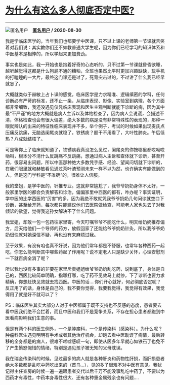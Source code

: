 # [为什么有这么多人彻底否定中医?](https://www.zhihu.com/answer/1443940615)

--------------------------------------------------------------

![匿名用户](https://pic4.zhimg.com/aadd7b895.jpg?source=1940ef5c "匿名用户")&emsp;**[匿名用户](https://www.zhihu.com/people/) / 2020-08-30**

我是学临床医学的，当年我们也都要学中医课，只不过上课的老师第一节课就苦笑着对我们说：其实教你们还不如教普通大学生呢，因为你们已经学习的知识体系和中医基本是相悖的，所以学起来更加费劲。

事实也是如此，我一开始也是抱着好奇的心态听的，只不过第一节课就昏昏欲睡，越听越觉得这都是什么狗屁不通的糟粕，全班也果然比平时更加兴趣缺缺，玩手机的打瞌睡的一大片，最终这门课还是过了，死背突击过的，不过讲了什么我已经早就忘了。

大概就类似于赫敏上占卜课的感觉，临床医学是力求精准、逻辑缜密的学科，任何诊断必有严苛的标准，还不止一条，从临床表现、影像、实验室到病理，各个方面都非常细致，我还没遇见仅凭临床表现和医生主观判断就能下诊断的病，因为其中最“不严谨”的地方大概就是病人主诉以及体格检查了，因为病人会说谎，会描述不清，体格检查也会有很大偏差，绝大多数的病是没有非常特殊性的表现的，那种一眼就辨认的出来的特征性临床表现并不多，举个例子，考试的时候如果出现麦氏点压痛反跳痛，无脑选阑尾炎就稳了。铁锈痰？题干不用看了，大叶性肺炎。午后低热？八成就结核了。

可是等你上了临床就知道了，铁锈痰我真没怎么见过，阑尾炎的你按哪里都哎呦哎呦叫，根本分不清什么反跳痛不反跳痛，想通过病人主诉和查体就下诊断，甚至开药，很容易出问题，所以中医那种绝大多数凭手感、经验、望闻问切就下诊断的，在我们眼里就和赫敏看见通过茶叶渣预测未来一样不以为然，也许确实有能做到的人，但是这门学科是“不准确”的，很难让人信服。

我的堂姐，是学中医的，针推专业。这就非常尴尬了，我爷爷奶奶身体不太好，一般家里学医的都会负责解答和诊治，偏偏家里中西医的都有，咋办呢？事实证明，学中医的比学西医的“厉害”的多，因为我绝不敢就凭我爷爷奶奶几句问诊就空口下诊断，甚至给开药，每次都只能建议他们去医院做检查，可能老人家也失去了对我倾诉的欲望，觉得我这孙女解决不了什么问题。

我堂姐，却敢一包一包药往家里寄，今天叮嘱爷爷不能吃什么，明天给奶奶推荐偏方，后天给他们一个导师的药方，放假回家了还能给爷爷奶奶针灸，所以我爷爷奶奶很快就对她深信不疑，再也没有来麻烦过我。

至于效果，有没有咱也真不好说，因为他们常年都是不舒服，也常年各种西药一起吃，你怎么能判断其中哪些药起了作用呢？说不定老人只是缺少关怀，心理安慰剂一下就百病全消了呢？

所以我也没有多事的非要在家里斥责姐姐给爷爷奶奶乱吃药，说到底了，身体是自己的，西医比较简单明确，指哪打哪，吃了药不见效马上就停，下了诊断也要力求精确，你想赶快见效就去找西医。中医的话....你们开心就好，何必彻底否定呢？反正用了的话，身体是自己的，我不要你觉得，我要我觉得，我觉得有效果，我觉得用了就是好不就可以了？

PS：临床医生其实大部分人对于中医都属于既不支持也不反感的态度，患者要去看中医我们绝不会拦着，而且中医和我们不是竞争关系，不存在担心患者都跑到中医看病影响我们生意的事。

但是有两个科的医生例外，一个是肿瘤科，一个是传染科（感染科）。为什么呢？肿瘤科医生遇见明明有手术或者其他治疗机会，却跑去看中医耽误了病情，最后转移的全身都是的病人，很难不唏嘘感叹一句，即使从医多年早就心如铁石了也免不了产生愤怒惋惜的情绪，特别是遇见孩子被无知的父母耽误。

我在瑞金传染科的时候，见过最多的病人就是各种肝炎和药物性肝损，而肝损患者绝大多数都是乱吃中药吃出来的（首乌...），见的多了很难不对中医有意见。我犹记得主任查房的时候一遍一遍跟患者交代以后千万不能没事乱吃中药了，不要以为西药才有毒性，中药本身毒性很大、还有各种重金属残余也有问题....


